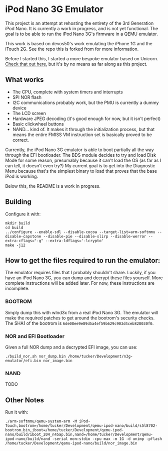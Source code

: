 # iPod Nano 3G Emulator

This project is an attempt at rehosting the entirety of the 3rd Generation iPod Nano. It is currently a work in progress, and is not yet functional. The goal is to be able to run the iPod Nano 3G's firmware in a QEMU emulator.

This work is based on devos50's work emulating the iPhone 1G and the iTouch 2G. See the repo this is forked from for more information.

Before I started this, I started a more bespoke emulator based on Unicorn. [Check that out here](https://github.com/lemonjesus/iPod-n3g-emulator), but it's by no means as far along as this project.

## What works

* The CPU, complete with system timers and interrupts
* SPI NOR flash
* I2C communications probably work, but the PMU is currently a dummy device
* The LCD screen
* Hardware JPEG decoding (it's good enough for now, but it isn't perfect)
* Basic clickwheel buttons
* NAND... kind of. It makes it through the initialization process, but that means the entire FMISS VM instruction set is basically proved to be correct.

Currently, the iPod Nano 3G emulator is able to boot partially all the way through the EFI bootloader. The BDS module decides to try and load Disk Mode for some reason, presumably because it can't load the OS (as far as I can tell, it doesn't even try?) My current goal is to get into the Diagnostic Menu because that's the simplest binary to load that proves that the base iPod is working.

Below this, the README is a work in progress.

## Building

Configure it with:

```
mkdir build
cd build
../configure --enable-sdl --disable-cocoa --target-list=arm-softmmu --disable-capstone --disable-pie --disable-slirp --disable-werror --extra-cflags="-g" --extra-ldflags='-lcrypto'
make -j12
```

## How to get the files required to run the emulator:

The emulator requires files that I probably shouldn't share. Luckily, if you have an iPod Nano 3G, you can dump and decrypt these files yourself. More complete instructions will be added later. For now, these instructions are incomplete.

### BOOTROM
Simply dump this with wInd3x from a real iPod Nano 3G. The emulator will make the required patches to get around the bootrom's security checks. The SHA1 of the bootrom is `6de08ee9e89d5a4ef59b629c903d4ceb828030f0`.

### NOR and EFI Bootloader
Given a full NOR dump and a decrypted EFI image, you can use:

```
./build_nor.sh nor_dump.bin /home/tucker/Development/n3g-emulator/efi.bin nor_image.bin
```

### NAND
TODO

## Other Notes
Run it with:
```
./arm-softmmu/qemu-system-arm -M iPod-Touch,bootrom=/home/tucker/Development/qemu-ipod-nano/build/s5l8702-bootrom.bin,iboot=/home/tucker/Development/qemu-ipod-nano/build/iboot_204_n45ap.bin,nand=/home/tucker/Development/qemu-ipod-nano/build/nand -serial mon:stdio -cpu max -m 1G -d unimp -pflash /home/tucker/Development/qemu-ipod-nano/build/nor_image.bin
```
